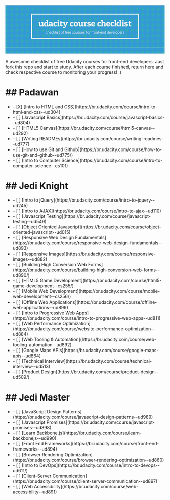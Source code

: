 ![header](header.png)

A awesome checklist of free Udacity courses for front-end developers. Just fork this repo and start to study. After each course finished, return here and check respective course to monitoring your progress! :)

<h1>## Padawan</h1>
<ul>
	<li>- [X] [Intro to HTML and CSS](https://br.udacity.com/course/intro-to-html-and-css--ud304)</li>
	<li>- [ ] [Javascript Basics](https://br.udacity.com/course/javascript-basics--ud804)</li>
	<li>- [ ] [HTML5 Canvas](https://br.udacity.com/course/html5-canvas--ud292)</li>
	<li>- [ ] [Writing READMEs](https://br.udacity.com/course/writing-readmes--ud777)</li>
	<li>- [ ] [How to use Git and Github](https://br.udacity.com/course/how-to-use-git-and-github--ud775/)</li>
	<li>- [ ] [Intro to Computer Science](https://br.udacity.com/course/intro-to-computer-science--cs101)</li>
</ul>

<h1>## Jedi Knight</h1>
<ul>
	<li>- [ ] [Intro to jQuery](https://br.udacity.com/course/intro-to-jquery--ud245)</li>
	<li>- [ ] [Intro to AJAX](https://br.udacity.com/course/intro-to-ajax--ud110)</li>
	<li>- [ ] [Javascript Testing](https://br.udacity.com/course/javascript-testing--ud549)</li>
	<li>- [ ] [Object Oriented Javascript](https://br.udacity.com/course/object-oriented-javascript--ud015)</li>
	<li>- [ ] [Responsive Web Design Fundamentals](https://br.udacity.com/course/responsive-web-design-fundamentals--ud893)</li>
	<li>- [ ] [Responsive Images](https://br.udacity.com/course/responsive-images--ud882)</li>
	<li>- [ ] [Building High Conversion Web Forms](https://br.udacity.com/course/building-high-conversion-web-forms--ud890/)</li>
	<li>- [ ] [HTML5 Game Development](https://br.udacity.com/course/html5-game-development--cs255/)</li>
	<li>- [ ] [Mobile Web Development](https://br.udacity.com/course/mobile-web-development--cs256/)</li>
	<li>- [ ] [Offline Web Applications](https://br.udacity.com/course/offline-web-applications--ud899)</li>
	<li>- [ ] [Intro to Progressive Web Apps](https://br.udacity.com/course/intro-to-progressive-web-apps--ud811)</li>
	<li>- [ ] [Web Performance Optimization](https://br.udacity.com/course/website-performance-optimization--ud884)</li>
	<li>- [ ] [Web Tooling & Automation](https://br.udacity.com/course/web-tooling-automation--ud892)</li>
	<li>- [ ] [Google Maps APIs](https://br.udacity.com/course/google-maps-apis--ud864)</li>
	<li>- [ ] [Technical Interview](https://br.udacity.com/course/technical-interview--ud513)</li>
	<li>- [ ] [Product Design](https://br.udacity.com/course/product-design--ud509/)</li>
</ul>

<h1>## Jedi Master</h1>

<ul>
	<li>- [ ] [JavaScript Design Patterns](https://br.udacity.com/course/javascript-design-patterns--ud989)</li>
	<li>- [ ] [Javascript Promises](https://br.udacity.com/course/javascript-promises--ud898)</li>
	<li>- [ ] [Learn Backbone.js](https://br.udacity.com/course/learn-backbonejs--ud990)</li>
	<li>- [ ] [Front End Frameworks](https://br.udacity.com/course/front-end-frameworks--ud894)</li>
	<li>- [ ] [Browser Rendering Optimization](https://br.udacity.com/course/browser-rendering-optimization--ud860)</li>
	<li>- [ ] [Intro to DevOps](https://br.udacity.com/course/intro-to-devops--ud611/)</li>
	<li>- [ ] [Client-Server Communication](https://br.udacity.com/course/client-server-communication--ud897)</li>
	<li>- [ ] [Web Accessibility](https://br.udacity.com/course/web-accessibility--ud891)</li>
</ul>